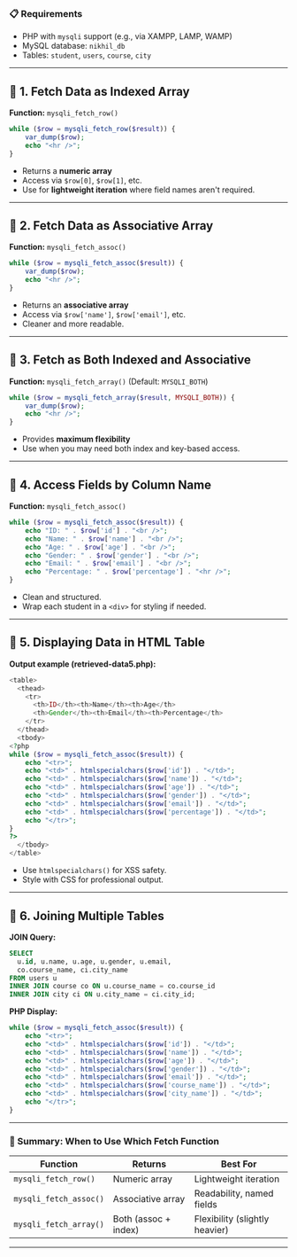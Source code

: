 
### 📋 Requirements

* PHP with `mysqli` support (e.g., via XAMPP, LAMP, WAMP)
* MySQL database: `nikhil_db`
* Tables: `student`, `users`, `course`, `city`

---

## 🔹 1. Fetch Data as Indexed Array

**Function:** `mysqli_fetch_row()`

```php
while ($row = mysqli_fetch_row($result)) {
    var_dump($row);
    echo "<hr />";
}
```

* Returns a **numeric array**
* Access via `$row[0]`, `$row[1]`, etc.
* Use for **lightweight iteration** where field names aren't required.

---

## 🔹 2. Fetch Data as Associative Array

**Function:** `mysqli_fetch_assoc()`

```php
while ($row = mysqli_fetch_assoc($result)) {
    var_dump($row);
    echo "<hr />";
}
```

* Returns an **associative array**
* Access via `$row['name']`, `$row['email']`, etc.
* Cleaner and more readable.

---

## 🔹 3. Fetch as Both Indexed and Associative

**Function:** `mysqli_fetch_array()` (Default: `MYSQLI_BOTH`)

```php
while ($row = mysqli_fetch_array($result, MYSQLI_BOTH)) {
    var_dump($row);
    echo "<hr />";
}
```

* Provides **maximum flexibility**
* Use when you may need both index and key-based access.

---

## 🔹 4. Access Fields by Column Name

**Function:** `mysqli_fetch_assoc()`

```php
while ($row = mysqli_fetch_assoc($result)) {
    echo "ID: " . $row['id'] . "<br />";
    echo "Name: " . $row['name'] . "<br />";
    echo "Age: " . $row['age'] . "<br />";
    echo "Gender: " . $row['gender'] . "<br />";
    echo "Email: " . $row['email'] . "<br />";
    echo "Percentage: " . $row['percentage'] . "<hr />";
}
```

* Clean and structured.
* Wrap each student in a `<div>` for styling if needed.

---

## 🔹 5. Displaying Data in HTML Table

**Output example (retrieved-data5.php):**

```php
<table>
  <thead>
    <tr>
      <th>ID</th><th>Name</th><th>Age</th>
      <th>Gender</th><th>Email</th><th>Percentage</th>
    </tr>
  </thead>
  <tbody>
<?php
while ($row = mysqli_fetch_assoc($result)) {
    echo "<tr>";
    echo "<td>" . htmlspecialchars($row['id']) . "</td>";
    echo "<td>" . htmlspecialchars($row['name']) . "</td>";
    echo "<td>" . htmlspecialchars($row['age']) . "</td>";
    echo "<td>" . htmlspecialchars($row['gender']) . "</td>";
    echo "<td>" . htmlspecialchars($row['email']) . "</td>";
    echo "<td>" . htmlspecialchars($row['percentage']) . "</td>";
    echo "</tr>";
}
?>
  </tbody>
</table>
```

* Use `htmlspecialchars()` for XSS safety.
* Style with CSS for professional output.

---

## 🔹 6. Joining Multiple Tables

**JOIN Query:**

```sql
SELECT 
  u.id, u.name, u.age, u.gender, u.email,
  co.course_name, ci.city_name
FROM users u
INNER JOIN course co ON u.course_name = co.course_id
INNER JOIN city ci ON u.city_name = ci.city_id;
```

**PHP Display:**

```php
while ($row = mysqli_fetch_assoc($result)) {
    echo "<tr>";
    echo "<td>" . htmlspecialchars($row['id']) . "</td>";
    echo "<td>" . htmlspecialchars($row['name']) . "</td>";
    echo "<td>" . htmlspecialchars($row['age']) . "</td>";
    echo "<td>" . htmlspecialchars($row['gender']) . "</td>";
    echo "<td>" . htmlspecialchars($row['email']) . "</td>";
    echo "<td>" . htmlspecialchars($row['course_name']) . "</td>";
    echo "<td>" . htmlspecialchars($row['city_name']) . "</td>";
    echo "</tr>";
}
```

---

### 🧠 Summary: When to Use Which Fetch Function

| Function               | Returns              | Best For                       |
| ---------------------- | -------------------- | ------------------------------ |
| `mysqli_fetch_row()`   | Numeric array        | Lightweight iteration          |
| `mysqli_fetch_assoc()` | Associative array    | Readability, named fields      |
| `mysqli_fetch_array()` | Both (assoc + index) | Flexibility (slightly heavier) |

---


